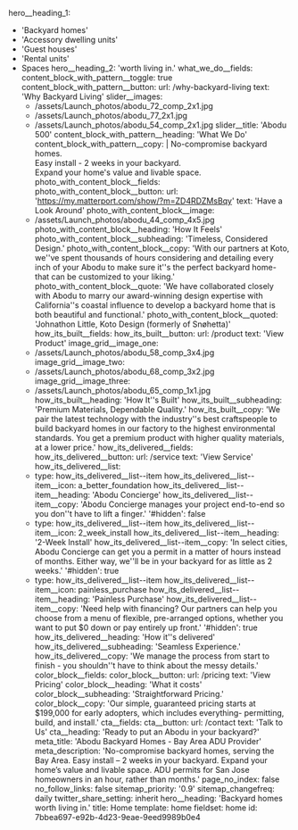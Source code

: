 hero__heading_1:
  - 'Backyard homes'
  - 'Accessory dwelling units'
  - 'Guest houses'
  - 'Rental units'
  - Spaces
hero__heading_2: 'worth living in.'
what_we_do__fields:
  content_block_with_pattern__toggle: true
  content_block_with_pattern__button:
    url: /why-backyard-living
    text: 'Why Backyard Living'
  slider__images:
    - /assets/Launch_photos/abodu_72_comp_2x1.jpg
    - /assets/Launch_photos/abodu_77_2x1.jpg
    - /assets/Launch_photos/abodu_54_comp_2x1.jpg
  slider__title: 'Abodu 500'
  content_block_with_pattern__heading: 'What We Do'
  content_block_with_pattern__copy: |
    No-compromise backyard homes.<Br> Easy install - 2 weeks in your backyard.<Br> 
    Expand your home's value and livable space.
photo_with_content_block__fields:
  photo_with_content_block__button:
    url: 'https://my.matterport.com/show/?m=ZD4RDZMsBqy'
    text: 'Have a Look Around'
  photo_with_content_block__image:
    - /assets/Launch_photos/abodu_44_comp_4x5.jpg
  photo_with_content_block__heading: 'How It Feels'
  photo_with_content_block__subheading: 'Timeless, Considered Design.'
  photo_with_content_block__copy: 'With our partners at Koto, we''ve spent thousands of hours considering and detailing every inch of your Abodu to make sure it''s the perfect backyard home- that can be customized to your liking.'
  photo_with_content_block__quote: 'We have collaborated closely with Abodu to marry our award-winning design expertise with California''s coastal influence to develop a backyard home that is both beautiful and functional.'
  photo_with_content_block__quoted: 'Johnathon Little, Koto Design (formerly of Snøhetta)'
how_its_built__fields:
  how_its_built__button:
    url: /product
    text: 'View Product'
  image_grid__image_one:
    - /assets/Launch_photos/abodu_58_comp_3x4.jpg
  image_grid__image_two:
    - /assets/Launch_photos/abodu_68_comp_3x2.jpg
  image_grid__image_three:
    - /assets/Launch_photos/abodu_65_comp_1x1.jpg
  how_its_built__heading: 'How It''s Built'
  how_its_built__subheading: 'Premium Materials, Dependable Quality.'
  how_its_built__copy: 'We pair the latest technology with the industry''s best craftspeople to build backyard homes in our factory to the highest environmental standards. You get a premium product with higher quality materials, at a lower price.'
how_its_delivered__fields:
  how_its_delivered__button:
    url: /service
    text: 'View Service'
  how_its_delivered__list:
    -
      type: how_its_delivered__list--item
      how_its_delivered__list--item__icon: a_better_foundation
      how_its_delivered__list--item__heading: 'Abodu Concierge'
      how_its_delivered__list--item__copy: 'Abodu Concierge manages your project end-to-end so you don''t have to lift a finger.'
      '#hidden': false
    -
      type: how_its_delivered__list--item
      how_its_delivered__list--item__icon: 2_week_install
      how_its_delivered__list--item__heading: '2-Week Install'
      how_its_delivered__list--item__copy: 'In select cities, Abodu Concierge can get you a permit in a matter of hours instead of months. Either way, we''ll be in your backyard for as little as 2 weeks.'
      '#hidden': true
    -
      type: how_its_delivered__list--item
      how_its_delivered__list--item__icon: painless_purchase
      how_its_delivered__list--item__heading: 'Painless Purchase'
      how_its_delivered__list--item__copy: 'Need help with financing? Our partners can help you choose from a menu of flexible, pre-arranged options, whether you want to put $0 down or pay entirely up front.'
      '#hidden': true
  how_its_delivered__heading: 'How it''s delivered'
  how_its_delivered__subheading: 'Seamless Experience.'
  how_its_delivered__copy: 'We manage the process from start to finish - you shouldn''t have to think about the messy details.'
color_block__fields:
  color_block__button:
    url: /pricing
    text: 'View Pricing'
  color_block__heading: 'What it costs'
  color_block__subheading: 'Straightforward Pricing.'
  color_block__copy: 'Our simple, guaranteed pricing starts at $199,000 for early adopters, which includes everything- permitting, build, and install.'
cta__fields:
  cta__button:
    url: /contact
    text: 'Talk to Us'
  cta__heading: 'Ready to put an Abodu in your backyard?'
meta_title: 'Abodu Backyard Homes - Bay Area ADU Provider'
meta_description: 'No-compromise backyard homes, serving the Bay Area. Easy install – 2 weeks in your backyard. Expand your home’s value and livable space. ADU permits for San Jose homeowners in an hour, rather than months.'
page_no_index: false
no_follow_links: false
sitemap_priority: '0.9'
sitemap_changefreq: daily
twitter_share_setting: inherit
hero__heading: '<span>Backyard homes<br></span> worth living in.'
title: Home
template: home
fieldset: home
id: 7bbea697-e92b-4d23-9eae-9eed9989b0e4
